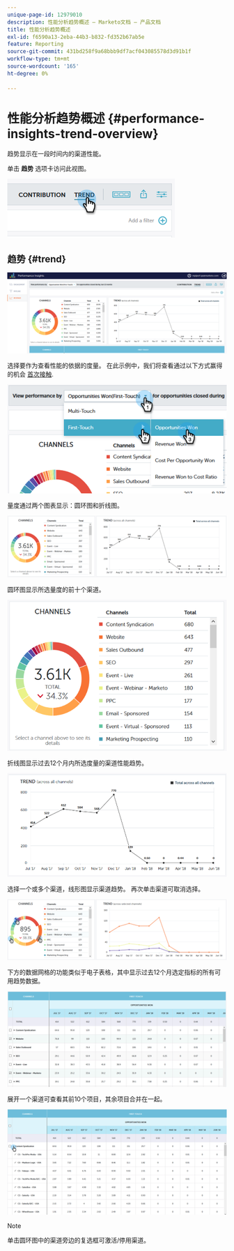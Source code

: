 ```yaml
---
unique-page-id: 12979010
description: 性能分析趋势概述 — Marketo文档 — 产品文档
title: 性能分析趋势概述
exl-id: f6590a13-2eba-44b3-b832-fd352b67ab5e
feature: Reporting
source-git-commit: 431bd258f9a68bbb9df7acf043085578d3d91b1f
workflow-type: tm+mt
source-wordcount: '165'
ht-degree: 0%

---
```


# 性能分析趋势概述 {#performance-insights-trend-overview}

趋势显示在一段时间内的渠道性能。

单击 **趋势** 选项卡访问此视图。

![](assets/1.png)

## 趋势 {#trend}

![](assets/2-1.png)

选择要作为查看性能的依据的度量。 在此示例中，我们将查看通过以下方式赢得的机会 [首次接触](/help/marketo/product-docs/reporting/revenue-cycle-analytics/revenue-tools/attribution/understanding-attribution.md).

![](assets/3-2.png)

量度通过两个图表显示：圆环图和折线图。

![](assets/4-1.png)

圆环图显示所选量度的前十个渠道。

![](assets/5-2.png)

折线图显示过去12个月内所选度量的渠道性能趋势。

![](assets/6-1.png)

选择一个或多个渠道，线形图显示渠道趋势。 再次单击渠道可取消选择。

![](assets/7.png)

下方的数据网格的功能类似于电子表格，其中显示过去12个月选定指标的所有可用趋势数据。

![](assets/8.png)

展开一个渠道可查看其前10个项目，其余项目合并在一起。

![](assets/9-1.png)

>[!NOTE]
>
>单击圆环图中的渠道旁边的复选框可激活/停用渠道。
